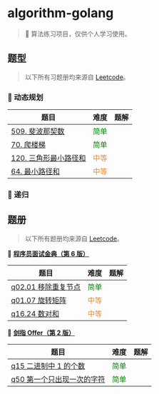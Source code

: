 # algorithm-golang

> 📖 算法练习项目，仅供个人学习使用。

## 题型

> 以下所有习题册均来源自 [Leetcode](https://leetcode.cn/)。

### 🍊 动态规划

| 题目                                                                      | 难度                                    | 题解  |
|-------------------------------------------------------------------------|---------------------------------------|-----|
| [509. 斐波那契数](https://leetcode.cn/problems/fibonacci-number/)            | <span style="color:green">简单</span>   |     |
| [70. 爬楼梯](https://leetcode.cn/problems/climbing-stairs/)                | <span style="color:green">简单</span>   |     |
| [120. 三角形最小路径和](https://leetcode.cn/problems/triangle/)                 | <span style="color:#E18A2F">中等</span> |     |
| [64. 最小路径和](https://leetcode.cn/problems/minimum-path-sum/description/) | <span style="color:#E18A2F">中等</span> |     |

### 🍊 递归

## 题册

> 以下所有题册均来源自 [Leetcode](https://leetcode.cn/)。

🍊 **[程序员面试金典（第 6 版）](https://leetcode.cn/problem-list/xb9lfcwi/)**

| 题目                                                                                                      | 难度                                    | 题解  |
|---------------------------------------------------------------------------------------------------------|---------------------------------------|-----|
| [q02.01 移除重复节点](https://leetcode.cn/problems/remove-duplicate-node-lcci/description/?favorite=xb9lfcwi) | <span style="color:green">简单</span>   |     |
| [q01.07 旋转矩阵](https://leetcode.cn/problems/rotate-matrix-lcci/description/?favorite=xb9lfcwi)           | <span style="color:#E18A2F">中等</span> |     |
| [q16.24 数对和](https://leetcode.cn/problems/pairs-with-sum-lcci/description/)                             | <span style="color:#E18A2F">中等</span> |     |

🍊 **[剑指 Offer（第 2 版）](https://leetcode.cn/problem-list/xb9nqhhg/)**

| 题目                                                                                                           | 难度                                  | 题解  |
|--------------------------------------------------------------------------------------------------------------|-------------------------------------|-----|
| [q15 二进制中 1 的个数](https://leetcode.cn/problems/er-jin-zhi-zhong-1de-ge-shu-lcof/description/)                 | <span style="color:green">简单</span> |     |
| [q50 第一个只出现一次的字符](https://leetcode.cn/problems/di-yi-ge-zhi-chu-xian-yi-ci-de-zi-fu-lcof/?favorite=xb9nqhhg) | <span style="color:green">简单</span> |     |
